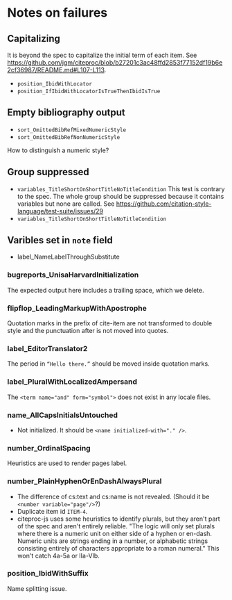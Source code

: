 # Notes on failures


## Capitalizing

It is beyond the spec to capitalize the initial term of each item.
See <https://github.com/jgm/citeproc/blob/b27201c3ac48ffd2853f77152df19b6e2cf36987/README.md#L107-L113>.

- `position_IbidWithLocator`
- `position_IfIbidWithLocatorIsTrueThenIbidIsTrue`


## Empty bibliography output

- `sort_OmittedBibRefMixedNumericStyle`
- `sort_OmittedBibRefNonNumericStyle`

How to distinguish a numeric style?


## Group suppressed

- `variables_TitleShortOnShortTitleNoTitleCondition`
  This test is contrary to the spec.  The whole group should
  be suppressed because it contains variables but none are
  called. See https://github.com/citation-style-language/test-suite/issues/29
- `variables_TitleShortOnShortTitleNoTitleCondition`


## Varibles set in `note` field

- label_NameLabelThroughSubstitute


### bugreports_UnisaHarvardInitialization

The expected output here includes a trailing space, which we delete.


### flipflop_LeadingMarkupWithApostrophe

Quotation marks in the prefix of cite-item are not transformed to double style and the punctuation after is not moved into quotes.


### label_EditorTranslator2

The period in `“Hello there.”` should be moved inside quotation marks.


### label_PluralWithLocalizedAmpersand

The `<term name="and" form="symbol">` does not exist in any locale files.


### name_AllCapsInitialsUntouched

- Not initialized. It should be `<name initialized-with="." />`.


### number_OrdinalSpacing

Heuristics are used to render pages label.


### number_PlainHyphenOrEnDashAlwaysPlural

- The difference of cs:text and cs:name is not revealed.
  (Should it be `<number variable="page"/>`?)
- Duplicate item id `ITEM-4`.
- citeproc-js uses some heuristics to identify plurals,
  but they aren't part of the spec and aren't entirely reliable.
  "The logic will only set plurals where there is a numeric unit
  on either side of a hyphen or en-dash. Numeric units are strings
  ending in a number, or alphabetic strings consisting entirely of
  characters appropriate to a roman numeral."  This won't catch
  4a-5a or IIa-VIb.


### position_IbidWithSuffix

Name splitting issue.
